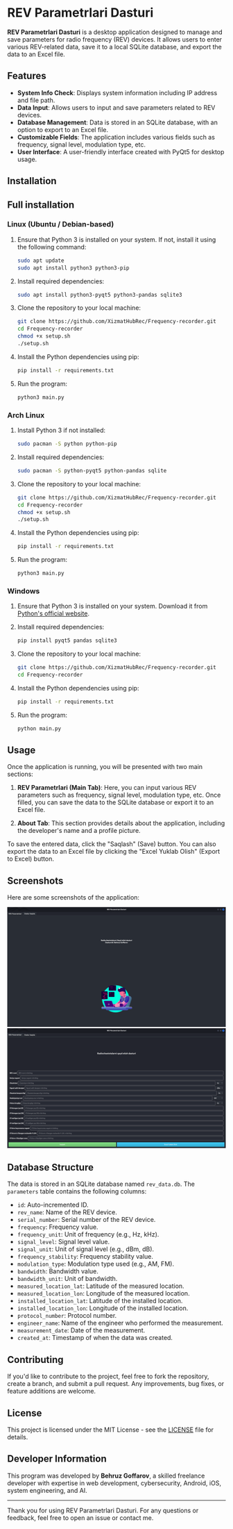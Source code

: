 # REV Parametrlari Dasturi

**REV Parametrlari Dasturi** is a desktop application designed to manage and save parameters for radio frequency (REV) devices. It allows users to enter various REV-related data, save it to a local SQLite database, and export the data to an Excel file.

## Features

- **System Info Check**: Displays system information including IP address and file path.
- **Data Input**: Allows users to input and save parameters related to REV devices.
- **Database Management**: Data is stored in an SQLite database, with an option to export to an Excel file.
- **Customizable Fields**: The application includes various fields such as frequency, signal level, modulation type, etc.
- **User Interface**: A user-friendly interface created with PyQt5 for desktop usage.

## Installation

## Full installation



### Linux (Ubuntu / Debian-based)

1. Ensure that Python 3 is installed on your system. If not, install it using the following command:

    ```bash
    sudo apt update
    sudo apt install python3 python3-pip
    ```

2. Install required dependencies:

    ```bash
    sudo apt install python3-pyqt5 python3-pandas sqlite3
    ```

3. Clone the repository to your local machine:

    ```bash
    git clone https://github.com/XizmatHubRec/Frequency-recorder.git
    cd Frequency-recorder
    chmod +x setup.sh
    ./setup.sh
    ```


4. Install the Python dependencies using pip:

    ```bash
    pip install -r requirements.txt
    ```

5. Run the program:

    ```bash
    python3 main.py
    ```

### Arch Linux

1. Install Python 3 if not installed:

    ```bash
    sudo pacman -S python python-pip
    ```

2. Install required dependencies:

    ```bash
    sudo pacman -S python-pyqt5 python-pandas sqlite
    ```

3. Clone the repository to your local machine:

    ```bash
    git clone https://github.com/XizmatHubRec/Frequency-recorder.git
    cd Frequency-recorder
    chmod +x setup.sh
    ./setup.sh
    ```

4. Install the Python dependencies using pip:

    ```bash
    pip install -r requirements.txt
    ```

5. Run the program:

    ```bash
    python3 main.py
    ```

### Windows

1. Ensure that Python 3 is installed on your system. Download it from [Python's official website](https://www.python.org/downloads/).

2. Install required dependencies:

    ```bash
    pip install pyqt5 pandas sqlite3
    ```

3. Clone the repository to your local machine:

    ```bash
    git clone https://github.com/XizmatHubRec/Frequency-recorder.git
    cd Frequency-recorder
    ```

4. Install the Python dependencies using pip:

    ```bash
    pip install -r requirements.txt
    ```

5. Run the program:

    ```bash
    python main.py
    ```

## Usage

Once the application is running, you will be presented with two main sections:

1. **REV Parametrlari (Main Tab)**: Here, you can input various REV parameters such as frequency, signal level, modulation type, etc. Once filled, you can save the data to the SQLite database or export it to an Excel file.

2. **About Tab**: This section provides details about the application, including the developer's name and a profile picture.

To save the entered data, click the "Saqlash" (Save) button. You can also export the data to an Excel file by clicking the "Excel Yuklab Olish" (Export to Excel) button.

## Screenshots

Here are some screenshots of the application:

![Screenshot 1](screenshots/screenshot1.png)
![Screenshot 2](screenshots/screenshot2.png)

## Database Structure

The data is stored in an SQLite database named `rev_data.db`. The `parameters` table contains the following columns:

- `id`: Auto-incremented ID.
- `rev_name`: Name of the REV device.
- `serial_number`: Serial number of the REV device.
- `frequency`: Frequency value.
- `frequency_unit`: Unit of frequency (e.g., Hz, kHz).
- `signal_level`: Signal level value.
- `signal_unit`: Unit of signal level (e.g., dBm, dB).
- `frequency_stability`: Frequency stability value.
- `modulation_type`: Modulation type used (e.g., AM, FM).
- `bandwidth`: Bandwidth value.
- `bandwidth_unit`: Unit of bandwidth.
- `measured_location_lat`: Latitude of the measured location.
- `measured_location_lon`: Longitude of the measured location.
- `installed_location_lat`: Latitude of the installed location.
- `installed_location_lon`: Longitude of the installed location.
- `protocol_number`: Protocol number.
- `engineer_name`: Name of the engineer who performed the measurement.
- `measurement_date`: Date of the measurement.
- `created_at`: Timestamp of when the data was created.

## Contributing

If you'd like to contribute to the project, feel free to fork the repository, create a branch, and submit a pull request. Any improvements, bug fixes, or feature additions are welcome.

## License

This project is licensed under the MIT License - see the [LICENSE](LICENSE) file for details.

## Developer Information

This program was developed by **Behruz Goffarov**, a skilled freelance developer with expertise in web development, cybersecurity, Android, iOS, system engineering, and AI.

---

Thank you for using REV Parametrlari Dasturi. For any questions or feedback, feel free to open an issue or contact me.
